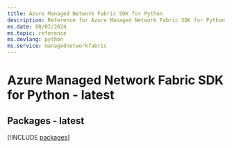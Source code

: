 ```yaml
---
title: Azure Managed Network Fabric SDK for Python
description: Reference for Azure Managed Network Fabric SDK for Python
ms.date: 08/02/2024
ms.topic: reference
ms.devlang: python
ms.service: managednetworkfabric
---
```

# Azure Managed Network Fabric SDK for Python - latest
## Packages - latest
[!INCLUDE [packages](managed-network-fabric-index.md)]